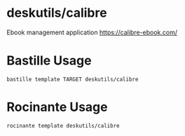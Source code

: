 # deskutils/calibre
Ebook management application
https://calibre-ebook.com/

# Bastille Usage
```shell
bastille template TARGET deskutils/calibre
```

# Rocinante Usage
```shell
rocinante template deskutils/calibre
```
